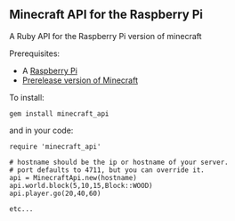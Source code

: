 Minecraft API for the Raspberry Pi
----------------------------------

A Ruby API for the Raspberry Pi version of minecraft

Prerequisites:

  * A [Raspberry Pi](http://www.raspberrypi.org)
  * [Prerelease version of Minecraft](https://dl.dropbox.com/s/hqk8wsdzlyyujli/minecraft-pi-0.1.tar.gz)

To install:

    gem install minecraft_api

and in your code:

    require 'minecraft_api'

    # hostname should be the ip or hostname of your server.
    # port defaults to 4711, but you can override it.
    api = MinecraftApi.new(hostname) 
    api.world.block(5,10,15,Block::WOOD)
    api.player.go(20,40,60)

    etc...


